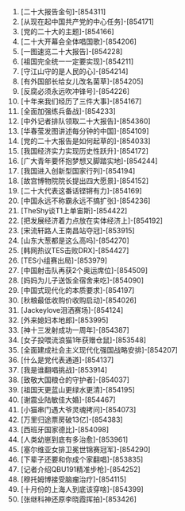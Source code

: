 
1. [二十大报告金句]-[854311]
1. [从现在起中国共产党的中心任务]-[854171]
1. [党的二十大的主题]-[854166]
1. [二十大开幕会全体唱国歌]-[854206]
1. [一图速览二十大报告]-[854228]
1. [祖国完全统一一定要实现]-[854211]
1. [守江山守的是人民的心]-[854214]
1. [有外国部长给女儿改名菌草]-[854205]
1. [反腐必须永远吹冲锋号]-[854226]
1. [十年来我们经历了三件大事]-[854167]
1. [全面加强练兵备战]-[854233]
1. [中外记者排队领取二十大报告]-[854360]
1. [华春莹发图讲述每分钟的中国]-[854109]
1. [党的二十大报告是如何起草的]-[854033]
1. [我国经济实力实现历史性跃升]-[854172]
1. [广大青年要怀抱梦想又脚踏实地]-[854244]
1. [我国进入创新型国家行列]-[854194]
1. [故宫博物院院长提出四大愿景]-[854152]
1. [二十大代表这番话铿锵有力]-[854169]
1. [中国永远不称霸永远不搞扩张]-[854236]
1. [TheShy谈T1上单宙斯]-[854422]
1. [把发展经济着力点放在实体经济上]-[854192]
1. [宋流轩路人王南昌站夺冠]-[853915]
1. [山东大葱都是这么高吗]-[854270]
1. [韩网热议TES击败DRX]-[854427]
1. [TES小组赛出局]-[853979]
1. [中国射击队再获2个奥运席位]-[854509]
1. [妈妈为儿子送饭全宿舍来吃]-[854090]
1. [中国式现代化的本质要求]-[854197]
1. [秋粮最低收购价收购启动]-[854026]
1. [Jackeylove泪洒赛场]-[854124]
1. [外来媳妇本地郎]-[853995]
1. [神十三发射成功一周年]-[854387]
1. [女子投喂流浪猫1年获赠仓鼠]-[853548]
1. [全面建成社会主义现代化强国战略安排]-[854207]
1. [什么是党代表通道]-[854137]
1. [我是谁翻唱挑战]-[853914]
1. [致敬大国粮仓的守护者]-[854037]
1. [祖国天更蓝山更绿水更清]-[854195]
1. [谢震业陆敏佳大婚]-[854467]
1. [小猫串门遇大爷灵魂拷问]-[854073]
1. [万里归途票房破13亿]-[854383]
1. [西班牙国家德比]-[854098]
1. [人类幼崽到底有多治愈]-[853961]
1. [塞尔维亚女排卫冕世锦赛冠军]-[854290]
1. [下辈子还要和你成个家翻唱]-[853835]
1. [记者介绍QBU191精准步枪]-[854252]
1. [穆托姆博接受脑瘤治疗]-[854115]
1. [十月份的上海人到底该穿啥]-[854399]
1. [张继科神还原李晓霞挥拍]-[853426]